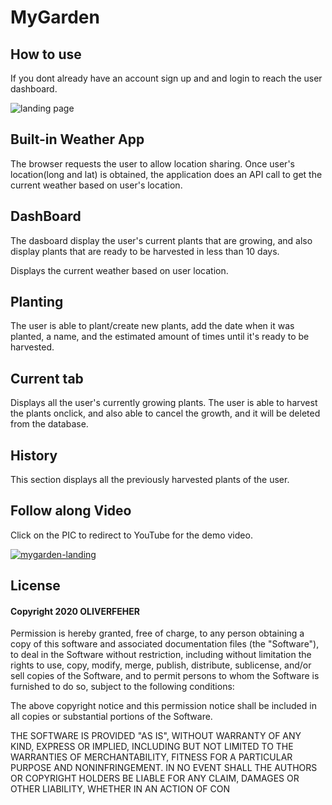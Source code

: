 # MyGarden
## How to use
If you dont already have an account sign up and and login to reach the user dashboard.

![landing page](https://media.giphy.com/media/PkpJhOlA2QUFkMZXKA/giphy.gif)

## Built-in Weather App

The browser requests the user to allow location sharing. Once user's location(long and lat) is obtained, the application does an API call to get the current weather based on user's location.

## DashBoard

The dasboard display the user's current plants that are growing, and also display plants that are ready to be harvested in less than 10 days.

Displays the current weather based on user location.

## Planting

The user is able to plant/create new plants, add the date when it was planted, a name, and the estimated amount of times until it's ready to be harvested.

## Current tab

Displays all the user's currently growing plants. The user is able to harvest the plants onclick, and also able to cancel the growth, and it will be deleted from the database.

## History

This section displays all the previously harvested plants of the user.

## Follow along Video
Click on the PIC to redirect to YouTube for the demo video.


<a href="https://www.youtube.com/watch?v=raOQzqKrqAA" target="_blank"><img src="https://i.ibb.co/P1rCJbf/mygarden-landing.png" alt="mygarden-landing" border="0"/></a> 



## License
#### Copyright 2020 OLIVERFEHER

Permission is hereby granted, free of charge, to any person obtaining a copy of this software and associated documentation files (the "Software"), to deal in the Software without restriction, including without limitation the rights to use, copy, modify, merge, publish, distribute, sublicense, and/or sell copies of the Software, and to permit persons to whom the Software is furnished to do so, subject to the following conditions:

The above copyright notice and this permission notice shall be included in all copies or substantial portions of the Software.

THE SOFTWARE IS PROVIDED "AS IS", WITHOUT WARRANTY OF ANY KIND, EXPRESS OR IMPLIED, INCLUDING BUT NOT LIMITED TO THE WARRANTIES OF MERCHANTABILITY, FITNESS FOR A PARTICULAR PURPOSE AND NONINFRINGEMENT. IN NO EVENT SHALL THE AUTHORS OR COPYRIGHT HOLDERS BE LIABLE FOR ANY CLAIM, DAMAGES OR OTHER LIABILITY, WHETHER IN AN ACTION OF CON
